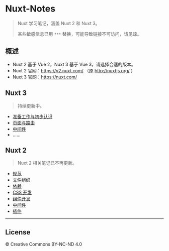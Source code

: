 # Nuxt-Notes

> Nuxt 学习笔记，涵盖 Nuxt 2 和 Nuxt 3。
>
> 某些敏感信息已用 `***` 替换，可能导致链接不可访问，请见谅。



## 概述

* Nuxt 2 基于 Vue 2，Nuxt 3 基于 Vue 3，请选择合适的版本。
* Nuxt 2 官网：https://v2.nuxt.com/ （原 http://nuxtjs.org/ ）
* Nuxt 3 官网：https://nuxt.com/



## Nuxt 3

> 持续更新中。

* [准备工作与初步认识](https://github.com/cssmagic/Nuxt-Notes/issues/8)
* [页面与路由](https://github.com/cssmagic/Nuxt-Notes/issues/9)
* [中间件](https://github.com/cssmagic/Nuxt-Notes/issues/10)
* ……



## Nuxt 2

> Nuxt 2 相关笔记已不再更新。

* [规范](https://github.com/cssmagic/Nuxt-Notes/issues/1)
* [文件组织](https://github.com/cssmagic/Nuxt-Notes/issues/2)
* [依赖](https://github.com/cssmagic/Nuxt-Notes/issues/3)
* [CSS 开发](https://github.com/cssmagic/Nuxt-Notes/issues/4)
* [组件开发](https://github.com/cssmagic/Nuxt-Notes/issues/5)
* [中间件](https://github.com/cssmagic/Nuxt-Notes/issues/6)
* [插件](https://github.com/cssmagic/Nuxt-Notes/issues/7)


***

## License

© Creative Commons BY-NC-ND 4.0
